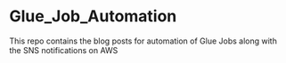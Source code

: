 # Glue_Job_Automation
This repo contains the blog posts for automation of Glue Jobs along with the SNS notifications on AWS
